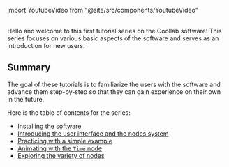 import YoutubeVideo from "@site/src/components/YoutubeVideo"

<YoutubeVideo id="swMZGsGje4E "/>
<br/>
Hello and welcome to this first tutorial series on the Coollab software!
This series focuses on various basic aspects of the software and serves as an introduction for new users.

## Summary

The goal of these tutorials is to familiarize the users with the software and advance them step-by-step so that they can gain experience on their own in the future.

Here is the table of contents for the series:

- [Installing the software](./01-Installation.md)
- [Introducing the user interface and the nodes system](./02-User%20Interface.md)
- [Practicing with a simple example](./03-A%20simple%20example.md)
- [Animating with the `Time` node](./04-Playing%20with%20time.md)
- [Exploring the variety of nodes](./05-Nodes%20Variety.md)